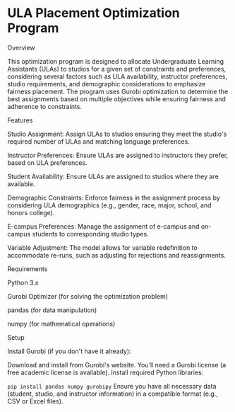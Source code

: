 # ULA Placement Optimization Program

Overview

This optimization program is designed to allocate Undergraduate Learning Assistants (ULAs) to studios for a given set of constraints and preferences, considering several factors such as ULA availability, instructor preferences, 
studio requirements, and demographic considerations to emphasize fairness placement. The program uses Gurobi optimization to determine the best assignments based on multiple objectives while ensuring fairness and adherence to constraints.

Features

Studio Assignment: Assign ULAs to studios ensuring they meet the studio's required number of ULAs and matching language preferences.

Instructor Preferences: Ensure ULAs are assigned to instructors they prefer, based on ULA preferences.

Student Availability: Ensure ULAs are assigned to studios where they are available.

Demographic Constraints: Enforce fairness in the assignment process by considering ULA demographics (e.g., gender, race, major, school, and honors college).

E-campus Preferences: Manage the assignment of e-campus and on-campus students to corresponding studio types.

Variable Adjustment: The model allows for variable redefinition to accommodate re-runs, such as adjusting for rejections and reassignments.

Requirements

Python 3.x

Gurobi Optimizer (for solving the optimization problem)

pandas (for data manipulation)

numpy (for mathematical operations)

Setup

Install Gurobi (if you don't have it already):

Download and install from Gurobi's website.
You’ll need a Gurobi license (a free academic license is available).
Install required Python libraries:


`pip install pandas numpy gurobipy`
Ensure you have all necessary data (student, studio, and instructor information) in a compatible format (e.g., CSV or Excel files).


